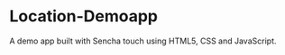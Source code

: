 Location-Demoapp
================

A demo app built with Sencha touch using HTML5, CSS and JavaScript.

